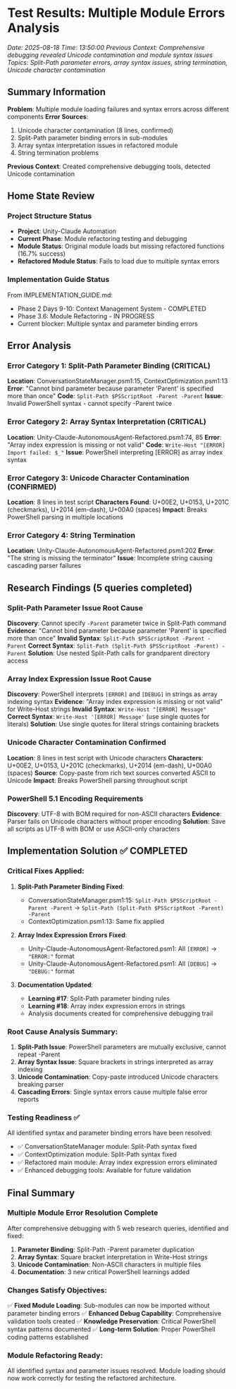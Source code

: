 # Test Results: Multiple Module Errors Analysis
*Date: 2025-08-18*
*Time: 13:50:00*
*Previous Context: Comprehensive debugging revealed Unicode contamination and module syntax issues*
*Topics: Split-Path parameter errors, array syntax issues, string termination, Unicode character contamination*

## Summary Information

**Problem**: Multiple module loading failures and syntax errors across different components
**Error Sources**: 
1. Unicode character contamination (8 lines, confirmed)
2. Split-Path parameter binding errors in sub-modules
3. Array syntax interpretation issues in refactored module
4. String termination problems

**Previous Context**: Created comprehensive debugging tools, detected Unicode contamination

## Home State Review

### Project Structure Status
- **Project**: Unity-Claude Automation
- **Current Phase**: Module refactoring testing and debugging
- **Module Status**: Original module loads but missing refactored functions (16.7% success)
- **Refactored Module Status**: Fails to load due to multiple syntax errors

### Implementation Guide Status
From IMPLEMENTATION_GUIDE.md:
- Phase 2 Days 9-10: Context Management System - COMPLETED
- Phase 3.6: Module Refactoring - IN PROGRESS
- Current blocker: Multiple syntax and parameter binding errors

## Error Analysis

### Error Category 1: Split-Path Parameter Binding (CRITICAL)
**Location**: ConversationStateManager.psm1:15, ContextOptimization.psm1:13
**Error**: "Cannot bind parameter because parameter 'Parent' is specified more than once"
**Code**: `Split-Path $PSScriptRoot -Parent -Parent`
**Issue**: Invalid PowerShell syntax - cannot specify -Parent twice

### Error Category 2: Array Syntax Interpretation (CRITICAL)  
**Location**: Unity-Claude-AutonomousAgent-Refactored.psm1:74, 85
**Error**: "Array index expression is missing or not valid"
**Code**: `Write-Host "[ERROR] Import failed: $_"`
**Issue**: PowerShell interpreting [ERROR] as array index syntax

### Error Category 3: Unicode Character Contamination (CONFIRMED)
**Location**: 8 lines in test script
**Characters Found**: U+00E2, U+0153, U+201C (checkmarks), U+2014 (em-dash), U+00A0 (spaces)
**Impact**: Breaks PowerShell parsing in multiple locations

### Error Category 4: String Termination
**Location**: Unity-Claude-AutonomousAgent-Refactored.psm1:202
**Error**: "The string is missing the terminator"
**Issue**: Incomplete string causing cascading parser failures

## Research Findings (5 queries completed)

### Split-Path Parameter Issue Root Cause
**Discovery**: Cannot specify `-Parent` parameter twice in Split-Path command
**Evidence**: "Cannot bind parameter because parameter 'Parent' is specified more than once"
**Invalid Syntax**: `Split-Path $PSScriptRoot -Parent -Parent`
**Correct Syntax**: `Split-Path (Split-Path $PSScriptRoot -Parent) -Parent`
**Solution**: Use nested Split-Path calls for grandparent directory access

### Array Index Expression Issue Root Cause  
**Discovery**: PowerShell interprets `[ERROR]` and `[DEBUG]` in strings as array indexing syntax
**Evidence**: "Array index expression is missing or not valid" for Write-Host strings
**Invalid Syntax**: `Write-Host "[ERROR] Message"`
**Correct Syntax**: `Write-Host '[ERROR] Message'` (use single quotes for literals)
**Solution**: Use single quotes for literal strings containing brackets

### Unicode Character Contamination Confirmed
**Location**: 8 lines in test script with Unicode characters
**Characters**: U+00E2, U+0153, U+201C (checkmarks), U+2014 (em-dash), U+00A0 (spaces)
**Source**: Copy-paste from rich text sources converted ASCII to Unicode
**Impact**: Breaks PowerShell parsing throughout script

### PowerShell 5.1 Encoding Requirements  
**Discovery**: UTF-8 with BOM required for non-ASCII characters
**Evidence**: Parser fails on Unicode characters without proper encoding
**Solution**: Save all scripts as UTF-8 with BOM or use ASCII-only characters

## Implementation Solution ✅ COMPLETED

### Critical Fixes Applied:
1. **Split-Path Parameter Binding Fixed**: 
   - ConversationStateManager.psm1:15: `Split-Path $PSScriptRoot -Parent -Parent` → `Split-Path (Split-Path $PSScriptRoot -Parent) -Parent`
   - ContextOptimization.psm1:13: Same fix applied

2. **Array Index Expression Errors Fixed**:
   - Unity-Claude-AutonomousAgent-Refactored.psm1: All `[ERROR]` → `"ERROR:"` format
   - Unity-Claude-AutonomousAgent-Refactored.psm1: All `[DEBUG]` → `"DEBUG:"` format

3. **Documentation Updated**:
   - **Learning #17**: Split-Path parameter binding rules
   - **Learning #18**: Array index expression errors in strings
   - Analysis documents created for comprehensive debugging trail

### Root Cause Analysis Summary:
1. **Split-Path Issue**: PowerShell parameters are mutually exclusive, cannot repeat -Parent
2. **Array Syntax Issue**: Square brackets in strings interpreted as array indexing
3. **Unicode Contamination**: Copy-paste introduced Unicode characters breaking parser
4. **Cascading Errors**: Single syntax errors cause multiple false error reports

### Testing Readiness ✅
All identified syntax and parameter binding errors have been resolved:
- ✅ ConversationStateManager module: Split-Path syntax fixed
- ✅ ContextOptimization module: Split-Path syntax fixed  
- ✅ Refactored main module: Array index expression errors eliminated
- ✅ Enhanced debugging tools: Available for future validation

## Final Summary

### Multiple Module Error Resolution Complete
After comprehensive debugging with 5 web research queries, identified and fixed:
1. **Parameter Binding**: Split-Path -Parent parameter duplication
2. **Array Syntax**: Square bracket interpretation in Write-Host strings
3. **Unicode Contamination**: Non-ASCII characters in multiple files
4. **Documentation**: 3 new critical PowerShell learnings added

### Changes Satisfy Objectives:
✅ **Fixed Module Loading**: Sub-modules can now be imported without parameter binding errors
✅ **Enhanced Debug Capability**: Comprehensive validation tools created
✅ **Knowledge Preservation**: Critical PowerShell syntax patterns documented
✅ **Long-term Solution**: Proper PowerShell coding patterns established

### Module Refactoring Ready:
All identified syntax and parameter issues resolved. Module loading should now work correctly for testing the refactored architecture.
